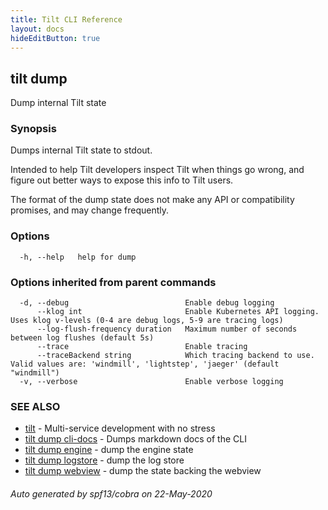 ```yaml
---
title: Tilt CLI Reference
layout: docs
hideEditButton: true
---
```

## tilt dump

Dump internal Tilt state

### Synopsis

Dumps internal Tilt state to stdout.

Intended to help Tilt developers inspect Tilt when things go wrong,
and figure out better ways to expose this info to Tilt users.

The format of the dump state does not make any API or compatibility promises,
and may change frequently.


### Options

```
  -h, --help   help for dump
```

### Options inherited from parent commands

```
  -d, --debug                          Enable debug logging
      --klog int                       Enable Kubernetes API logging. Uses klog v-levels (0-4 are debug logs, 5-9 are tracing logs)
      --log-flush-frequency duration   Maximum number of seconds between log flushes (default 5s)
      --trace                          Enable tracing
      --traceBackend string            Which tracing backend to use. Valid values are: 'windmill', 'lightstep', 'jaeger' (default "windmill")
  -v, --verbose                        Enable verbose logging
```

### SEE ALSO

* [tilt](tilt.html)	 - Multi-service development with no stress
* [tilt dump cli-docs](tilt_dump_cli-docs.html)	 - Dumps markdown docs of the CLI
* [tilt dump engine](tilt_dump_engine.html)	 - dump the engine state
* [tilt dump logstore](tilt_dump_logstore.html)	 - dump the log store
* [tilt dump webview](tilt_dump_webview.html)	 - dump the state backing the webview

###### Auto generated by spf13/cobra on 22-May-2020
